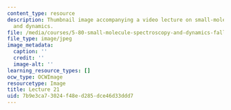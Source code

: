 ```yaml
---
content_type: resource
description: Thumbnail image accompanying a video lecture on small-molecule spectroscopy
  and dynamics.
file: /media/courses/5-80-small-molecule-spectroscopy-and-dynamics-fall-2008/7b9e3ca73024f48ed285dce46d33ddd7_mit5_80f08lec21_th.jpg
file_type: image/jpeg
image_metadata:
  caption: ''
  credit: ''
  image-alt: ''
learning_resource_types: []
ocw_type: OCWImage
resourcetype: Image
title: Lecture 21
uid: 7b9e3ca7-3024-f48e-d285-dce46d33ddd7
---
```

